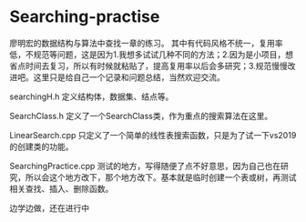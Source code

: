# Searching-practise
廖明宏的数据结构与算法中查找一章的练习。
其中有代码风格不统一，复用率低，不规范等问题，这是因为1.我想多试试几种不同的方法；2.因为是小项目，想省点时间去复习，所以有时候就粘贴了，提高复用率以后会多研究；3.规范慢慢改进吧。这里只是给自己一个记录和问题总结，当然欢迎交流。

searchingH.h
  定义结构体，数据集、结点等。

SearchClass.h
  定义了一个SearchClass类，作为重点的搜索算法在这里。

LinearSearch.cpp
  只定义了一个简单的线性表搜索函数，只是为了试一下vs2019的创建类的功能。

SearchingPractice.cpp
  测试的地方，写得随便了点不好意思，因为自己也在研究，所以会这个地方改下，那个地方改下。基本就是临时创建一个表或树，再测试相关查找、插入、删除函数。

边学边做，还在进行中
